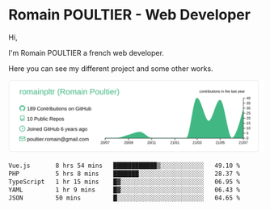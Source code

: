# Romain POULTIER - Web Developer

Hi,

I'm Romain POULTIER a french web developer.

Here you can see my different project and some other works.



[![](https://raw.githubusercontent.com/romainpltr/romainpltr/master/profile-summary-card-output/vue/0-profile-details.svg)](https://github.com/vn7n24fzkq/github-profile-summary-cards)

<!--START_SECTION:waka-->
```text
Vue.js       8 hrs 54 mins   ████████████▒░░░░░░░░░░░░   49.10 % 
PHP          5 hrs 8 mins    ███████░░░░░░░░░░░░░░░░░░   28.37 % 
TypeScript   1 hr 15 mins    █▓░░░░░░░░░░░░░░░░░░░░░░░   06.95 % 
YAML         1 hr 9 mins     █▓░░░░░░░░░░░░░░░░░░░░░░░   06.43 % 
JSON         50 mins         █░░░░░░░░░░░░░░░░░░░░░░░░   04.65 % 
```
<!--END_SECTION:waka-->
